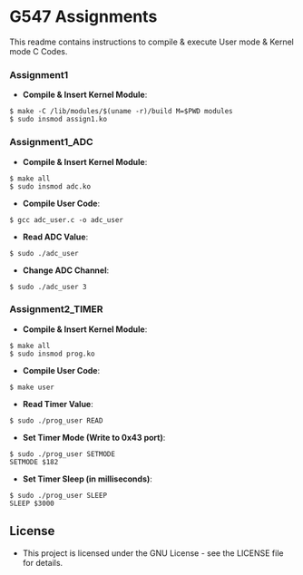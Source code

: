 # G547 Assignments 
This readme contains instructions to compile & execute User mode & Kernel mode C Codes.

### Assignment1
* **Compile & Insert Kernel Module**: 
```shell
$ make -C /lib/modules/$(uname -r)/build M=$PWD modules
$ sudo insmod assign1.ko
```

### Assignment1_ADC
* **Compile & Insert Kernel Module**: 
```shell
$ make all
$ sudo insmod adc.ko
```
* **Compile User Code**: 
```shell
$ gcc adc_user.c -o adc_user
```
* **Read ADC Value**: 
```shell
$ sudo ./adc_user
```
* **Change ADC Channel**: 
```shell
$ sudo ./adc_user 3
```

### Assignment2_TIMER
* **Compile & Insert Kernel Module**: 
```shell
$ make all
$ sudo insmod prog.ko
```
* **Compile User Code**: 
```shell
$ make user
```
* **Read Timer Value**: 
```shell
$ sudo ./prog_user READ
```
* **Set Timer Mode (Write to 0x43 port)**: 
```shell
$ sudo ./prog_user SETMODE
SETMODE $182
```
* **Set Timer Sleep (in milliseconds)**: 
```shell
$ sudo ./prog_user SLEEP
SLEEP $3000
```

## License
* This project is licensed under the GNU License - see the LICENSE file for details.


